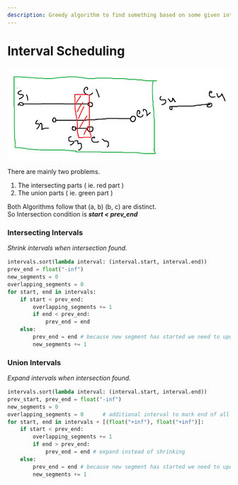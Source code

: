 ```yaml
---
description: Greedy algorithm to find something based on some given intervals.
---
```


# Interval Scheduling

![](<../../../.gitbook/assets/image (1) (1).png>)

There are mainly two problems.

1. The intersecting parts ( ie. red part )
2. The union parts ( ie. green part )

Both Algorithms follow that (a, b) (b, c) are distinct.\
So Intersection condition is _**start < prev\_end**_

### Intersecting Intervals

_Shrink intervals when intersection found._

```python
intervals.sort(lambda interval: (interval.start, interval.end))
prev_end = float("-inf")
new_segments = 0
overlapping_segments = 0
for start, end in intervals:
    if start < prev_end:
        overlapping_segments += 1
        if end < prev_end:
            prev_end = end
    else:
        prev_end = end # because new segment has started we need to update end
        new_segments += 1
```

### Union Intervals

_Expand intervals when intersection found._

```python
intervals.sort(lambda interval: (interval.start, interval.end))
prev_start, prev_end = float("-inf")
new_segments = 0
overlapping_segments = 0      # additional interval to mark end of all intervals
for start, end in intervals + [(float("+inf"), float("+inf")]:
    if start < prev_end:
        overlapping_segments += 1
        if end > prev_end:
            prev_end = end # expand instead of shrinking
    else:
        prev_end = end # because new segment has started we need to update end
        new_segments += 1
```
